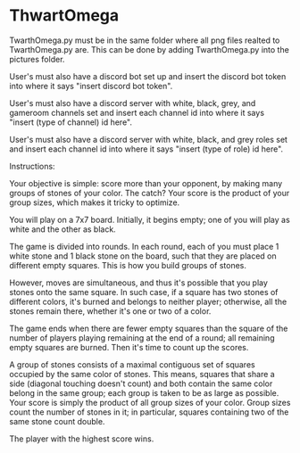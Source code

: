 # ThwartOmega

TwarthOmega.py must be in the same folder where all png files realted to TwarthOmega.py are. This can be done by adding TwarthOmega.py into the pictures folder.

User's must also have a discord bot set up and insert the discord bot token into where it says "insert discord bot token". 

User's must also have a discord server with white, black, grey, and gameroom channels set and insert each channel id into where it says "insert (type of channel) id here".

User's must also have a discord server with white, black, and grey roles set and insert each channel id into where it says "insert (type of role) id here".

Instructions:

Your objective is simple: score more than your opponent, by making many groups of stones of your color. The catch? Your score is the product of your group sizes, which makes it tricky to optimize.

You will play on a 7x7 board. Initially, it begins empty; one of you will play as white and the other as black.

The game is divided into rounds. In each round, each of you must place 1 white stone and 1 black stone on the board, such that they are placed on different empty squares. This is how you build groups of stones.

However, moves are simultaneous, and thus it's possible that you play stones onto the same square. In such case, if a square has two stones of different colors, it's burned and belongs to neither player; otherwise, all the stones remain there, whether it's one or two of a color.

The game ends when there are fewer empty squares than the square of the number of players playing remaining at the end of a round; all remaining empty squares are burned. Then it's time to count up the scores.

A group of stones consists of a maximal contiguous set of squares occupied by the same color of stones. This means, squares that share a side (diagonal touching doesn't count) and both contain the same color belong in the same group; each group is taken to be as large as possible. Your score is simply the product of all group sizes of your color. Group sizes count the number of stones in it; in particular, squares containing two of the same stone count double.

The player with the highest score wins.
